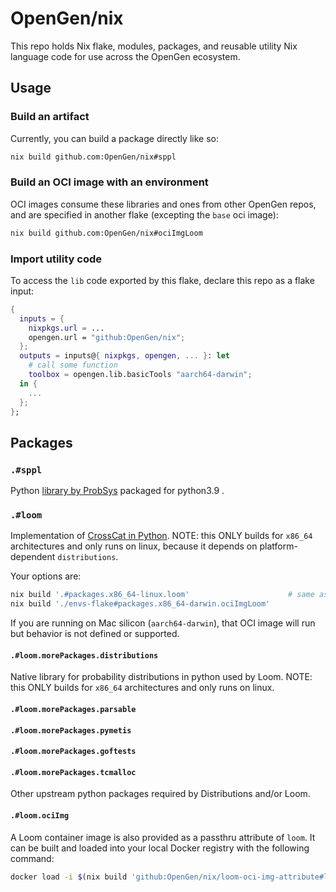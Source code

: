 # OpenGen/nix

This repo holds Nix flake, modules, packages, and reusable utility Nix language code for use across the OpenGen ecosystem.

## Usage

### Build an artifact

Currently, you can build a package directly like so:

```bash
nix build github.com:OpenGen/nix#sppl
```

### Build an OCI image with an environment

OCI images consume these libraries and ones from other OpenGen repos, and are specified in another flake (excepting the `base` oci image):

```bash
nix build github.com:OpenGen/nix#ociImgLoom
```

### Import utility code

To access the `lib` code exported by this flake, declare this repo as a flake input:

```nix
{
  inputs = {
    nixpkgs.url = ...
    opengen.url = "github:OpenGen/nix";
  };
  outputs = inputs@{ nixpkgs, opengen, ... }: let
    # call some function
    toolbox = opengen.lib.basicTools "aarch64-darwin";
  in {
    ...
  };
};
```

## Packages

### `.#sppl`

Python [library by ProbSys](https://github.com/probsys/sppl) packaged for python3.9 .

### `.#loom`

Implementation of [CrossCat in Python](https://github.com/posterior/loom). NOTE: this ONLY builds for `x86_64` architectures and only runs on linux, because it depends on
platform-dependent `distributions`.

Your options are:

```bash
nix build '.#packages.x86_64-linux.loom'                      # same as `.#loom` if that is your OS/arch
nix build './envs-flake#packages.x86_64-darwin.ociImgLoom'
```

If you are running on Mac silicon (`aarch64-darwin`), that OCI image will run but behavior is not defined or supported.

#### `.#loom.morePackages.distributions`

Native library for probability distributions in python used by Loom. NOTE: this ONLY builds for `x86_64` architectures and only runs on linux.

#### `.#loom.morePackages.parsable`
#### `.#loom.morePackages.pymetis`
#### `.#loom.morePackages.goftests`
#### `.#loom.morePackages.tcmalloc`

Other upstream python packages required by Distributions and/or Loom.

#### `.#loom.ociImg`

A Loom container image is also provided as a passthru attribute of `loom`. It can be built and loaded into your local Docker registry with the following command:
```sh
docker load -i $(nix build 'github:OpenGen/nix/loom-oci-img-attribute#loom.ociImg' --no-link --print-out-paths)
```
